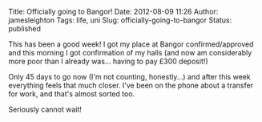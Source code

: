 Title: Officially going to Bangor!
Date: 2012-08-09 11:26
Author: jamesleighton
Tags: life, uni
Slug: officially-going-to-bangor
Status: published

This has been a good week! I got my place at Bangor confirmed/approved and this morning I got confirmation of my halls (and now am considerably more poor than I already was... having to pay £300 deposit!)

Only 45 days to go now (I'm not counting, honestly...) and after this week everything feels that much closer. I've been on the phone about a transfer for work, and that's almost sorted too.

Seriously cannot wait!
